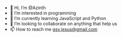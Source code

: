 - 👋 Hi, I’m @Azinth
- 👀 I’m interested in programming
- 🌱 I’m currently learning JavaScript and Python
- 💞️ I’m looking to collaborate on anything that help us
- 📫 How to reach me gsv.jesus@gmail.com

<!---
Azinth/Azinth is a ✨ special ✨ repository because its `README.md` (this file) appears on your GitHub profile.
You can click the Preview link to take a look at your changes.
--->
